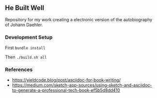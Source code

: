 ## He Built Well

Repository for my work creating a electronic version of the autobiography
of Johann Daehler.

### Development Setup

First `bundle install`

Then `./build.sh all`

### References

* https://yieldcode.blog/post/asciidoc-for-book-writing/
* https://medium.com/sketch-app-sources/using-sketch-and-asciidoc-to-generate-a-professional-tech-book-ef5b5d8dd410

